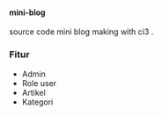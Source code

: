 #### mini-blog
source code mini blog making with ci3 .

### Fitur

- Admin
- Role user
- Artikel
- Kategori
